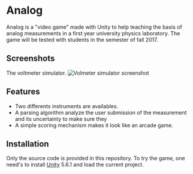# Analog

Analog is a "video game" made with Unity to help teaching the basis of analog measurements in a first year university physics laboratory. The game will be tested with students in the semester of fall 2017. 

## Screenshots
The voltmeter simulator. 
![Volmeter simulator screenshot][ScreenShot1]

## Features
* Two differents instruments are availables. 
* A parsing algorithm analyze the user submission of the measurement and its uncertainty to make sure they 
* A simple scoring mechanism makes it look like an arcade game. 



## Installation
Only the source code is provided in this repository. To try the game, one need's to install [Unity][1] 5.6.1 and load the current project. 

[1]: http://unity3d.com
[ScreenShot1]:
https://github.com/MxBoud/Analog/blob/master/GHRessources/Sreenshot1.png
